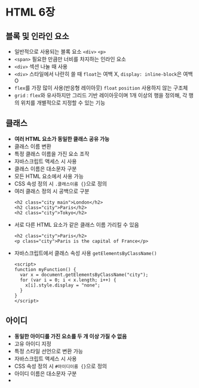 # HTML 6장
## 블록 및 인라인 요소
- 일반적으로 사용되는 블록 요소 `<div>` `<p>`
- `<span>` 필요한 만큼만 너비를 차지하는 인라인 요소
- `<div>` 섹션 나눌 때 사용
- `<div>` 스타일에서 나란히 쓸 때 `float`는 여백 X, `display: inline-block`은 여백 O
- `flex`를 가장 많이 사용(반응형 레이아웃) `float` `position` 사용하지 않는 구조체
- `grid` : `flex`와 유사하지만 그리드 기반 레이아웃이며 1개 이상의 행을 정의해, 각 행의 위치를 개별적으로 지정할 수 있는 기능

## 클래스
- **여러 HTML 요소가 동일한 클래스 공유 가능**
- 클래스 이름 변환
- 특정 클래스 이름을 가진 요소 조작
- 자바스크립트 액세스 시 사용
- 클래스 이름은 대소문자 구분
- 모든 HTML 요소에서 사용 가능
- CSS 속성 정의 시 `.클래스이름 {}`으로 정의
- 여러 클래스 정의 시 공백으로 구분
  ```
  <h2 class="city main">London</h2>
  <h2 class="city">Paris</h2>
  <h2 class="city">Tokyo</h2>
  ```
- 서로 다른 HTML 요소가 같은 클래스 이름 가리킬 수 있음
  ```
  <h2 class="city">Paris</h2>
  <p class="city">Paris is the capital of France</p>
  ```
- 자바스크립트에서 클래스 속성 사용 `getElementsByClassName()`
  ```
  <script>
  function myFunction() {
    var x = document.getElementsByClassName("city");
    for (var i = 0; i < x.length; i++) {
      x[i].style.display = "none";
    }
  }
  </script>
  ```

## 아이디
- **동일한 아이디를 가진 요소를 두 개 이상 가질 수 없음**
- 고유 아이디 지정
- 특정 스타일 선언으로 변환 가능
- 자바스크립트 액세스 시 사용
- CSS 속성 정의 시 `#아이디이름 {}`으로 정의
- 아이디 이름은 대소문자 구분
- 
